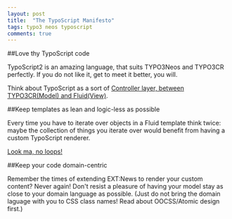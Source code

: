 ```yaml
---
layout: post
title:  "The TypoScript Manifesto"
tags: typo3 neos typoscript
comments: true
---
```


##Love thy TypoScript code

TypoScript2 is an amazing language, that suits TYPO3Neos and TYPO3CR perfectly. If you do not like it, get to meet it better, you will.

Think about TypoScript as a sort of [Controller layer, between TYPO3CR(Model) and Fluid(View)](http://dimaip.github.io/2014/08/13/typo3-neos-is-so-mvc/).


##Keep templates as lean and logic-less as possible

Every time you have to iterate over objects in a Fluid template think twice: maybe the collection of things you iterate over would benefit from having a custom TypoScript renderer.

[Look ma, no loops!](https://github.com/dimaip/Sfi.Erm/blob/master/Resources/Private/Templates/NodeTypes/DoctorsList.html)


##Keep your code domain-centric

Remember the times of extending EXT:News to render your custom content? Never again!
Don't resist a pleasure of having your model stay as close to your domain language as possible. (Just do not bring the domain laguage with you to CSS class names! Read about OOCSS/Atomic design first.)
